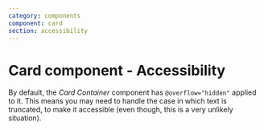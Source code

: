 ```yaml
---
category: components
component: card
section: accessibility
---
```


# Card component - Accessibility

By default, the _Card Container_ component has `@overflow="hidden"` applied to it. This means you may need to handle the case in which text is truncated, to make it accessible (even though, this is a very unlikely situation).